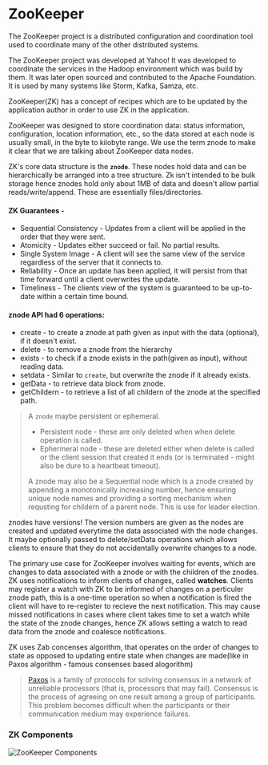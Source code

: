 # ZooKeeper

The ZooKeeper project is a distributed configuration and coordination tool used to coordinate many of the other
 distributed systems.

The ZooKeeper project was developed at Yahoo! It was developed to coordinate the services in the Hadoop environment
which was build by them. It was later open sourced and contributed to the Apache Foundation.
It is used by many systems like Storm, Kafka, Samza, etc.

ZooKeeper(ZK) has a concept of recipes which are to be updated by the application author in order to use ZK in the
 application.

ZooKeeper was designed to store coordination data: status information, configuration, location information, etc.,
 so the data stored at each node is usually small, in the byte to kilobyte range.
 We use the term znode to make it clear that we are talking about ZooKeeper data nodes.

ZK's core data structure is the **`znode`**. These nodes hold data and can be hierarchically be arranged into a tree structure.
Zk isn't intended to be bulk storage hence znodes hold only about 1MB of data and doesn't allow partial reads/write/append.
These are essentially files/directories.

#### ZK Guarantees -

- Sequential Consistency - Updates from a client will be applied in the order that they were sent.
- Atomicity - Updates either succeed or fail. No partial results.
- Single System Image - A client will see the same view of the service regardless of the server that it connects to.
- Reliability - Once an update has been applied, it will persist from that time forward until a client overwrites the update.
- Timeliness - The clients view of the system is guaranteed to be up-to-date within a certain time bound.


#### znode API had 6 operations:

- create - to create a znode at path given as input with the data (optional), if it doesn't exist.
- delete - to remove a znode from the hierarchy
- exists - to check if a znode exists in the path(given as input), without reading data.
- setdata - Similar to `create`, but overwrite the znode if it already exists.
- getData - to retrieve data block from znode.
- getChildern - to retrieve a list of all childern of the znode at the specified path.

> A `znode` maybe persistent or ephemeral.
>
> - Persistent node - these are only deleted when when delete operation is called.
> - Ephermeral node - these are deleted either when delete is called or the client session that created it ends
>   (or is terminated - might also be dure to a heartbeat timeout).
>
> A znode may also be a Sequential node which is a znode created by appending a monotonically increasing number,
>  hence ensuring unique node names and providing a sorting mechanism when requsting for childern of a parent node.
> This is use for leader election.

znodes have versions! The version numbers are given as the nodes are created and updated everytime the data associated
  with the node changes. It maybe optionally passed to delete/setData operations which allows clients to ensure that
 they do not accidentally overwrite changes to a node.

The primary use case for ZooKeeper involves waiting for events, which are changes to data associated with a znode or
 with the children of the znodes. ZK uses notifications to inform clients of changes, called **watches**.
Clients may register a watch with ZK to be informed of changes on a perticuler znode path, this is a one-time
 operation so when a notification is fired the client will have to re-register to recieve the next notification.
This may cause missed notifications in cases where client takes time to set a watch while the state of the znode
 changes, hence ZK allows setting a watch to read data from the znode and coalesce notifications.

ZK uses Zab concenses algorithm, that operates on the order of changes to state as opposed to updating entire state
 when changes are made(like in Paxos algorithm - famous consenses based alogorithm)

> [Paxos](https://www.cs.rutgers.edu/~pxk/417/notes/paxos.html) is a family of protocols for solving consensus in a network
 of unreliable processors (that is, processors that may fail). Consensus is the process of agreeing on one result among
 a group of participants. This problem becomes difficult when the participants or their communication medium may
 experience failures.

### ZK Components

![ZooKeeper Components](https://zookeeper.apache.org/doc/r3.2.2/images/zkcomponents.jpg)

